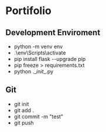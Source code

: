 # Portifolio

## Development Enviroment
- python -m venv env
- .\env\Scripts\activate
- pip install flask --upgrade pip
- pip freeze > requirements.txt
- python .\__init__.py

## Git
- git init
- git add .
- git commit -m "test"
- git push

